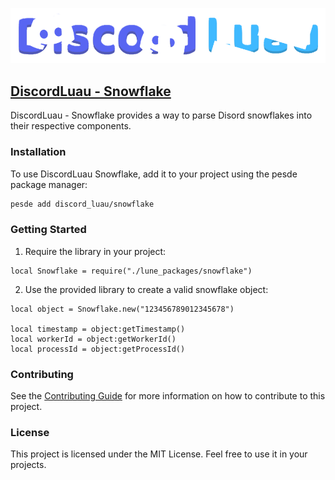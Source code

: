 <div align="center">
	<p>
		<a href=""><img src="https://raw.githubusercontent.com/DiscordLuau/.github/master/resource/DiscordLuau-Banner.png" width="512" alt="discord-luau"/></a>
	</p>
</div>

## [DiscordLuau - Snowflake](https://pesde.dev/packages/discord_luau/snowflake)

DiscordLuau - Snowflake provides a way to parse Disord snowflakes into their respective components.

### Installation

To use DiscordLuau Snowflake, add it to your project using the pesde package manager:

```bash
pesde add discord_luau/snowflake
```

### Getting Started

1. Require the library in your project:
```luau
local Snowflake = require("./lune_packages/snowflake")
```

2. Use the provided library to create a valid snowflake object:
```luau
local object = Snowflake.new("123456789012345678")

local timestamp = object:getTimestamp()
local workerId = object:getWorkerId()
local processId = object:getProcessId()
```

### Contributing

See the [Contributing Guide](CONTRIBUTING) for more information on how to contribute to this project.

### License
This project is licensed under the MIT License. Feel free to use it in your projects.